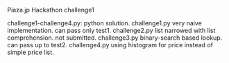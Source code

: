 Piaza.jp Hackathon challenge1

challenge1-challenge4.py: python solution.
challenge1.py very naive implementation. can pass only test1.
challenge2.py list narrowed with list comprehension. not submitted.
challenge3.py binary-search based lookup. can pass up to test2.
challenge4.py using histogram for price instead of simple price list.